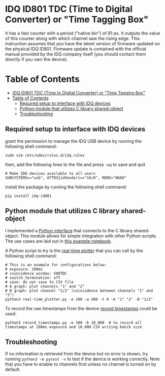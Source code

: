 # IDQ ID801 TDC (Time to Digital Converter) or "Time Tagging Box"

It has a fast counter with a period ("native bin") of 81 ps. It outputs the value of this counter along with which channel saw the rising edge. This instruction assumes that you have the latest version of firmware updated on the physical IDQ ID801. Firmware update is contained with the official manual provided by the IDQ company itself (you should contact them directly if you own the device).


# Table of Contents

- [IDQ ID801 TDC (Time to Digital Converter) or "Time Tagging Box"](#idq-id801-tdc-time-to-digital-converter-or-time-tagging-box)
- [Table of Contents](#table-of-contents)
  - [Required setup to interface with IDQ devices](#required-setup-to-interface-with-idq-devices)
  - [Python module that utilizes C library shared-object](#python-module-that-utilizes-c-library-shared-object)
  - [Troubleshooting](#troubleshooting)


## Required setup to interface with IDQ devices

grant the permission to manage the IDQ USB device by running the following shell command:
```shell
sudo vim /etc/udev/rules.d/idq.rules
```
then, add the following lines to the file and press `:wq` to save and quit
```
# Make IDQ devices available to all users
SUBSYSTEMS=="usb", ATTRS{idVendor}=="16c0", MODE="0660"
```
install the package by running the following shell command:
```shell
pip install idq-id801
```

 
## Python module that utilizes C library shared-object

I implemented a [Python interface](./src/id801/id801.py) that connects to the C library shared-object. This module allows for simple integration with other Python scripts. The use cases are laid out in [this example notebook](./examples.ipynb).

A Python script to try is the [real-time plotter](./real-time_plotter.py) that you can call by the following shell command:
```shell
# This is an example for configurations below:
# exposure: 100ms
# coincidence window: 500TDC
# switch_termination: off
# save: do not save to CSV file
# A graph: plot channels "1" and "2"
# B graph: plot channel "1/2" (coincidence between channels "1" and "2")
python3 real-time_plotter.py -e 100 -w 500 -t 0 -A "1" "2" -B "1/2"  
```

To record the raw timestamps from the device [record timestamps](./record_timestamps.py) could be used:
```shell
python3 record_timestamps.py -e 100 -b 10_000  # to record all timestamps at 100ms exposure and 10_000 CSV writing batch size
```


## Troubleshooting

If no information is retrieved from the device but no error is shown, try running `python3 -m pytest -v` to test if the device is working correctly. Note that you have to enable to channels first unless no channel is turned on by default.
